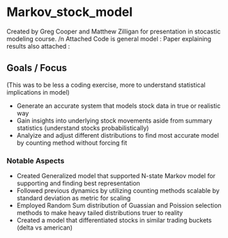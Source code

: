 # Markov_stock_model
Created by Greg Cooper and Matthew Zilligan for presentation in stocastic modeling course. /n
Attached Code is general model : 
Paper explaining results also attached : 


## Goals / Focus
(This was to be less a coding exercise, more to understand statistical implications in model)
- Generate an accurate system that models stock data in true or realistic way
- Gain insights into underlying stock movements aside from summary statistics (understand stocks probabilistically)
- Analyize and adjust different distributions to find most accurate model by counting method without forcing fit

### Notable Aspects
- Created Generalized model that supported N-state Markov model for supporting and finding best representation
- Followed previous dynamics by utilizing counting methods scalable by standard deviation as metric for scaling
- Employed Random Sum distribution of Guassian and Poission selection methods to make heavy tailed distributions truer to reality
- Created a model that differentiated stocks in similar trading buckets (delta vs american)
